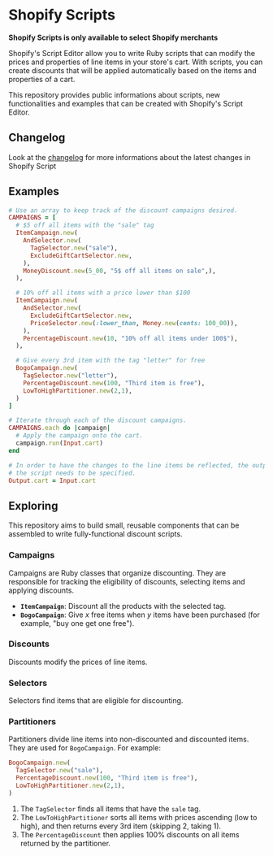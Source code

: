 # Shopify Scripts

**Shopify Scripts is only available to select Shopify merchants**

Shopify's Script Editor allow you to write Ruby scripts that can modify the prices and properties of line items in your store's cart. With scripts, you can create discounts that will be applied automatically based on the items and properties of a cart.

This repository provides public informations about scripts, new functionalities and examples that can be created with Shopify's Script Editor.

## Changelog

Look at the [changelog](https://github.com/shopify/scripts-public/blob/master/CHANGELOG.md) for more informations about the latest changes in Shopify Script

## Examples

```ruby
# Use an array to keep track of the discount campaigns desired.
CAMPAIGNS = [
  # $5 off all items with the "sale" tag
  ItemCampaign.new(
    AndSelector.new(
      TagSelector.new("sale"),
      ExcludeGiftCartSelector.new,
    ),
    MoneyDiscount.new(5_00, "5$ off all items on sale",),
  ),

  # 10% off all items with a price lower than $100
  ItemCampaign.new(
    AndSelector.new(
      ExcludeGiftCartSelector.new,
      PriceSelector.new(:lower_than, Money.new(cents: 100_00)),
    ),
    PercentageDiscount.new(10, "10% off all items under 100$"),
  ),

  # Give every 3rd item with the tag "letter" for free
  BogoCampaign.new(
    TagSelector.new("letter"),
    PercentageDiscount.new(100, "Third item is free"),
    LowToHighPartitioner.new(2,1),
  )
]

# Iterate through each of the discount campaigns.
CAMPAIGNS.each do |campaign|
  # Apply the campaign onto the cart.
  campaign.run(Input.cart)
end

# In order to have the changes to the line items be reflected, the output of
# the script needs to be specified.
Output.cart = Input.cart
```

## Exploring

This repository aims to build small, reusable components that can be assembled to write fully-functional discount scripts.

### Campaigns

Campaigns are Ruby classes that organize discounting. They are responsible for tracking the eligibility of discounts, selecting items and applying discounts.

* **`ItemCampaign`**: Discount all the products with the selected tag.
* **`BogoCampaign`**: Give *x* free items when *y* items have been purchased (for example, "buy one get one free").

### Discounts

Discounts modify the prices of line items.

### Selectors

Selectors find items that are eligible for discounting.

### Partitioners

Partitioners divide line items into non-discounted and discounted items. They are used for `BogoCampaign`. For example:

```ruby
BogoCampaign.new(
  TagSelector.new("sale"),
  PercentageDiscount.new(100, "Third item is free"),
  LowToHighPartitioner.new(2,1),
)
```

1) The `TagSelector` finds all items that have the `sale` tag.
2) The `LowToHighPartitioner` sorts all items with prices ascending (low to high), and then returns every 3rd item (skipping 2, taking 1).
3) The `PercentageDiscount` then applies 100% discounts on all items returned by the partitioner.
